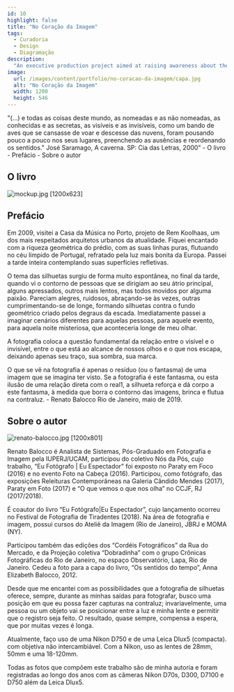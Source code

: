 ```yaml
---
id: 10
highlight: false
title: "No Coração da Imagem"
tags:
  - Curadoria
  - Design
  - Diagramação
description:
  "An executive production project aimed at raising awareness about the importance of traffic safety."
image:
  url: /images/content/portfolio/no-coracao-da-imagem/capa.jpg
  alt: "No Coração da Imagem"
  width: 1200
  height: 546
---
```



<Titulo subtitulo="Renato Balocco | Rio Lisboa, 2019"/>

<Tags />

<RedesSociais />

<IconeCompartilhar />

<ImagemPrincipal />

<Resumo>
"(...) e todas as coisas deste mundo, as nomeadas e as não nomeadas, as conhecidas e as secretas, as visíveis e as invisíveis, como um bando de aves que se cansasse de voar e descesse das nuvens, foram pousando pouco a pouco nos seus lugares, preenchendo as ausências e reordenando os sentidos." José Saramago, A caverna. SP: Cia das Letras, 2000"
</Resumo>

<Toc>
- O livro
- Prefácio
- Sobre o autor
</Toc>

## O livro

![mockup.jpg [1200x623] ](/images/content/portfolio/no-coracao-da-imagem/mockup.jpg)

<Youtube url="https://www.youtube.com/watch?v=OlXoJPr6m3s" aspectRatio="21/9" fullWidth cover/>

## Prefácio

Em 2009, visitei a Casa da Música no Porto, projeto de Rem Koolhaas, um dos mais respeitados arquitetos urbanos da atualidade. Fiquei encantado com a riqueza geométrica do prédio, com as suas linhas puras, flutuando no céu límpido de Portugal, refratado pela luz mais bonita da Europa. Passei a tarde inteira contemplando suas superfícies refletivas.

O tema das silhuetas surgiu de forma muito espontânea, no final da tarde, quando vi o contorno de pessoas que se dirigiam ao seu átrio principal, alguns apressados, outros mais lentos, mas todos movidos por alguma paixão. Pareciam alegres, ruidosos, abraçando-se às vezes, outras cumprimentando-se de longe, formando silhuetas contra o fundo geométrico criado pelos degraus da escada. Imediatamente passei a imaginar cenários diferentes para aquelas pessoas, para aquele evento, para aquela noite misteriosa, que aconteceria longe de meu olhar.

A fotografia coloca a questão fundamental da relação entre o visível e o invisível, entre o que está ao alcance de nossos olhos e o que nos escapa, deixando apenas seu traço, sua sombra, sua marca.

O que se vê na fotografia é apenas o resíduo (ou o fantasma) de uma imagem que se imagina ter visto. Se a fotografia é este fantasma, ou esta ilusão de uma relação direta com o real1, a silhueta reforça e dá corpo a este fantasma, à medida que borra o contorno das imagens, brinca e flutua na contraluz.  - Renato Balocco Rio de Janeiro, maio de 2019.

## Sobre o autor

![renato-balocco.jpg [1200x801] ](/images/content/portfolio/no-coracao-da-imagem/renato-balocco.jpg)

Renato Balocco é Analista de Sistemas, Pós-Graduado em Fotografia e Imagem pela IUPERJ/UCAM, participou do coletivo Nós da Pós, cujo trabalho, “Eu Fotógrafo | Eu Espectador” foi exposto no Paraty em Foco (2016) e no evento Foto na Cabeça (2016). Participou, como fotógrafo, das exposições Releituras Contemporâneas na Galeria Cândido Mendes (2017), Paraty em Foto (2017) e “O que vemos o que nos olha” no CCJF, RJ (2017/2018).

É coautor do livro “Eu Fotógrafo|Eu Espectador”, cujo lançamento ocorreu no Festival de Fotografia de Tiradentes (2018). Na área de fotografia e imagem, possui cursos do Ateliê da Imagem (Rio de Janeiro), JBRJ e MOMA (NY).

Participou também das edições dos “Cordéis Fotográficos” da Rua do Mercado, e da Projeção coletiva “Dobradinha” com o grupo Crônicas Fotográficas do Rio de Janeiro, no espaço Observatório, Lapa, Rio de Janeiro. Cedeu a foto para a capa do livro, “Os sentidos do tempo”, Anna Elizabeth Balocco, 2012.

Desde que me encantei com as possibilidades que a fotografia de silhuetas oferece, sempre, durante as minhas saídas para fotografar, busco uma posição em que eu possa fazer capturas na contraluz; invariavelmente, uma pessoa ou um objeto vai se posicionar entre a luz e minha lente e permitir que o registro seja feito. O resultado, quase sempre, compensa a espera, que por muitas vezes é longa.

Atualmente, faço uso de uma Nikon D750 e de uma Leica Dlux5 (compacta). com objetiva não intercambiável. Com a Nikon, uso as lentes de 28mm, 50mm e uma 18-120mm.

Todas as fotos que compõem este trabalho são de minha autoria e foram registradas ao longo dos anos com as câmeras Nikon D70s, D300, D7100 e D750 além da Leica Dlux5.

<BotaoCompartilhar />

<Espaco altura="40px" />

